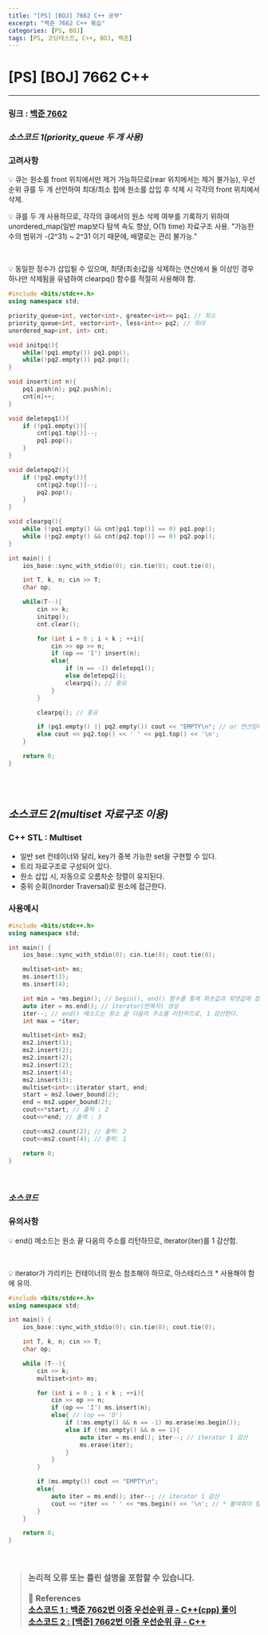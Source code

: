 ```yaml
---
title: "[PS] [BOJ] 7662 C++ 공부"
excerpt: "백준 7662 C++ 복습"
categories: [PS, BOJ]
tags: [PS, 코딩테스트, C++, BOJ, 백준]
---
```


# [PS] [BOJ] 7662 C++

---

### 링크 : [백준 7662](https://www.acmicpc.net/problem/7662)

### ***소스코드 1(priority_queue 두 개 사용)***

### 고려사항

<aside>
💡 큐는 원소를 front 위치에서만 제거 가능하므로(rear 위치에서는 제거 불가능), 우선순위 큐를 두 개 선언하여 최대/최소 힙에 원소를 삽입 후 삭제 시 각각의 front 위치에서 삭제.

<br>

💡 큐를 두 개 사용하므로, 각각의 큐에서의 원소 삭제 여부를 기록하기 위하여 unordered_map(일반 map보다 탐색 속도 향상, O(1) time) 자료구조 사용. "가능한 수의 범위가 -(2^31) ~ 2^31 이기 때문에, 배열로는 관리 불가능."

<br>

💡 동일한 정수가 삽입될 수 있으며, 최댓(최솟)값을 삭제하는 연산에서 둘 이상인 경우 하나만 삭제됨을 유념하여 clearpq() 함수를 적절히 사용해야 함.

</aside>

```cpp
#include <bits/stdc++.h>
using namespace std;

priority_queue<int, vector<int>, greater<int>> pq1; // 최소 
priority_queue<int, vector<int>, less<int>> pq2; // 최대
unordered_map<int, int> cnt;

void initpq(){
    while(!pq1.empty()) pq1.pop();
    while(!pq2.empty()) pq2.pop();
}

void insert(int n){
    pq1.push(n); pq2.push(n);
    cnt[n]++;
}

void deletepq1(){
    if (!pq1.empty()){ 
        cnt[pq1.top()]--;
        pq1.pop();
    }
}

void deletepq2(){
    if (!pq2.empty()){ 
        cnt[pq2.top()]--;
        pq2.pop();
    }
}

void clearpq(){
    while (!pq1.empty() && cnt[pq1.top()] == 0) pq1.pop();
    while (!pq2.empty() && cnt[pq2.top()] == 0) pq2.pop();
}

int main() {
    ios_base::sync_with_stdio(0); cin.tie(0); cout.tie(0);

    int T, k, n; cin >> T;
    char op;

    while(T--){
        cin >> k;
        initpq();
        cnt.clear();

        for (int i = 0 ; i < k ; ++i){
            cin >> op >> n;
            if (op == 'I') insert(n);
            else{ 
                if (n == -1) deletepq1();
                else deletepq2();
                clearpq(); // 중요
            }
        }

        clearpq(); // 중요

        if (pq1.empty() || pq2.empty()) cout << "EMPTY\n"; // or 연산임에 유의
        else cout << pq2.top() << ' ' << pq1.top() << '\n';
    }

    return 0;
}

```

<br><br>

## ***소스코드 2(multiset 자료구조 이용)***

### C++ STL : Multiset

- 일반 set 컨테이너와 달리, key가 중복 가능한 set을 구현할 수 있다.
- 트리 자료구조로 구성되어 있다.
- 원소 삽입 시, 자동으로 오름차순 정렬이 유지된다.
- 중위 순회(Inorder Traversal)로 원소에 접근한다.

### 사용예시

```cpp
#include <bits/stdc++.h>
using namespace std;

int main() {
    ios_base::sync_with_stdio(0); cin.tie(0); cout.tie(0);

    multiset<int> ms;
    ms.insert(3);
    ms.insert(4);

    int min = *ms.begin(); // begin(), end() 함수를 통해 최솟값과 최댓값에 접근가능하다.
    auto iter = ms.end(); // iterator(반복자) 생성
    iter--; // end() 메소드는 원소 끝 다음의 주소를 리턴하므로, 1 감산한다.
    int max = *iter;

    multiset<int> ms2;
    ms2.insert(1);
    ms2.insert(2);
    ms2.insert(2);
    ms2.insert(2);
    ms2.insert(4);
    ms2.insert(3);
    multiset<int>::iterator start, end;
    start = ms2.lower_bound(2);
    end = ms2.upper_bound(2);
    cout<<*start; // 출력 : 2
    cout<<*end; // 출력 : 3

    cout<<ms2.count(2); // 출력: 2
    cout<<ms2.count(4); // 출력: 1

    return 0;
}

```

<br>

### ***소스코드***

### 유의사항

<aside>

💡 end() 메소드는 원소 끝 다음의 주소를 리턴하므로, iterator(iter)를 1 감산함.

<br>

💡 iterator가 가리키는 컨테이너의 원소 참조해야 하므로, 아스테리스크 * 사용해야 함에 유의.

</aside>

```cpp
#include <bits/stdc++.h>
using namespace std;

int main() {
    ios_base::sync_with_stdio(0); cin.tie(0); cout.tie(0);

    int T, k, n; cin >> T;
    char op;

    while (T--){
        cin >> k;
        multiset<int> ms;

        for (int i = 0 ; i < k ; ++i){
            cin >> op >> n;
            if (op == 'I') ms.insert(n);
            else{ // (op == 'D')
                if (!ms.empty() && n == -1) ms.erase(ms.begin());
                else if (!ms.empty() && n == 1){
                    auto iter = ms.end(); iter--; // iterator 1 감산
                    ms.erase(iter);
                }
            }
        }

        if (ms.empty()) cout << "EMPTY\n";
        else{
            auto iter = ms.end(); iter--; // iterator 1 감산
            cout << *iter << ' ' << *ms.begin() << '\n'; // * 붙여줘야 함
        }
    }

    return 0;
}
```

<br>

> ### 논리적 오류 또는 틀린 설명을 포함할 수 있습니다. <br><br> 📑 References <br>[소스코드 1 : 백준 7662번 이중 우선순위 큐 - C++(cpp) 풀이](https://please-amend.tistory.com/entry/%EB%B0%B1%EC%A4%80-7662%EB%B2%88-%EC%9D%B4%EC%A4%91-%EC%9A%B0%EC%84%A0%EC%88%9C%EC%9C%84-%ED%81%90-Ccpp-%ED%92%80%EC%9D%B4) <br> [소스코드 2 : [백준] 7662번 이중 우선순위 큐 - C++](https://donggoolosori.github.io/2020/09/24/boj-7662/)


<br>

